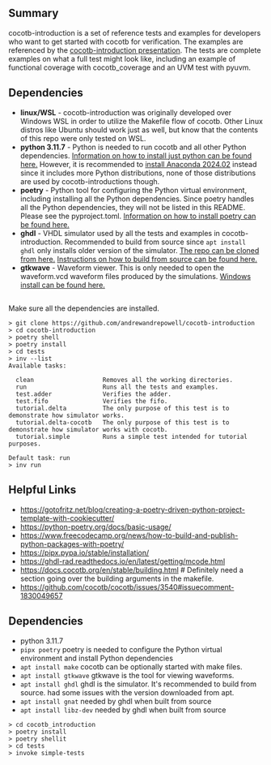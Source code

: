 ## Summary

cocotb-introduction is a set of reference tests and examples for developers who want to get started with cocotb for verification. The examples are referenced by the [cocotb-introduction presentation](). The tests are complete examples on what a full test might look like, including an example of functional coverage with cocotb_coverage and an UVM test with pyuvm.

## Dependencies

- **linux/WSL** - cocotb-introduction was originally developed over Windows WSL in order to utilize the Makefile flow of cocotb. Other Linux distros like Ubuntu should work just as well, but know that the contents of this repo were only tested on WSL.
- **python 3.11.7** - Python is needed to run cocotb and all other Python dependencies. [Information on how to install just python can be found here.](https://radwanelourhmati7.medium.com/installing-python-3-11-on-ubuntu-step-by-step-a46631d4e293) However, it is recommended to [install Anaconda 2024.02](https://docs.anaconda.com/free/anaconda/install/linux/) instead since it includes more Python distributions, none of those distributions are used by cocotb-introductions though.
- **poetry** - Python tool for configuring the Python virtual environment, including installing all the Python dependencies. Since poetry handles all the Python dependencies, they will not be listed in this README. Please see the pyproject.toml. [Information on how to install poetry can be found here.](https://python-poetry.org/docs/)
- **ghdl** - VHDL simulator used by all the tests and examples in cocotb-introduction. Recommended to build from source since `apt install ghdl` only installs older version of the simulator. [The repo can be cloned from here.](https://github.com/ghdl/ghd) [Instructions on how to build from source can be found here.](https://ghdl-rad.readthedocs.io/en/latest/getting/mcode.html)
- **gtkwave** - Waveform viewer. This is only needed to open the waveform.vcd waveform files produced by the simulations. [Windows install can be found here.](https://sourceforge.net/projects/gtkwave/files/gtkwave-3.3.90-bin-win64/gtkwave-3.3.90-bin-win64.zip/download)

##

Make sure all the dependencies are installed.

```
> git clone https://github.com/andrewandrepowell/cocotb-introduction
> cd cocotb-introduction
> poetry shell
> poetry install
> cd tests
> inv --list
Available tasks:

  clean                   Removes all the working directories.
  run                     Runs all the tests and examples.
  test.adder              Verifies the adder.
  test.fifo               Verifies the fifo.
  tutorial.delta          The only purpose of this test is to demonstrate how simulator works.
  tutorial.delta-cocotb   The only purpose of this test is to demonstrate how simulator works with cocotb.
  tutorial.simple         Runs a simple test intended for tutorial purposes.

Default task: run
> inv run
```

## Helpful Links

- https://gotofritz.net/blog/creating-a-poetry-driven-python-project-template-with-cookiecutter/
- https://python-poetry.org/docs/basic-usage/
- https://www.freecodecamp.org/news/how-to-build-and-publish-python-packages-with-poetry/
- https://pipx.pypa.io/stable/installation/
- https://ghdl-rad.readthedocs.io/en/latest/getting/mcode.html
- https://docs.cocotb.org/en/stable/building.html # Definitely need a section going over the building arguments in the makefile.
- https://github.com/cocotb/cocotb/issues/3540#issuecomment-1830049657

## Dependencies

- python 3.11.7
- `pipx poetry` poetry is needed to configure the Python virtual environment and install Python dependencies
- `apt install make` cocotb can be optionally started with make files.
- `apt install gtkwave` gtkwave is the tool for viewing waveforms.
- `apt install ghdl` ghdl is the simulator. It's recommended to build from source. had some issues with the version downloaded from apt.
- `apt install gnat` needed by ghdl when built from source
- `apt install libz-dev` needed by ghdl when built from source

```
> cd cocotb_introduction
> poetry install
> poetry shellit
> cd tests
> invoke simple-tests
```